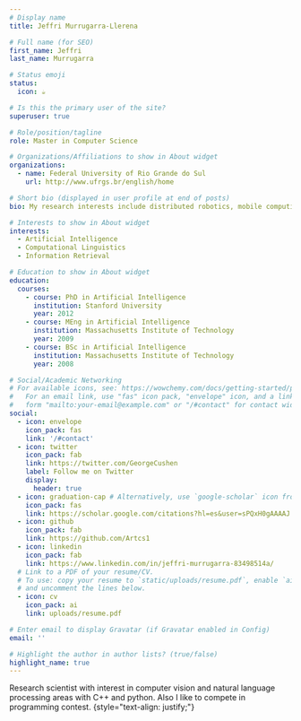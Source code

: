```yaml
---
# Display name
title: Jeffri Murrugarra-Llerena

# Full name (for SEO)
first_name: Jeffri
last_name: Murrugarra

# Status emoji
status:
  icon: ☕️

# Is this the primary user of the site?
superuser: true

# Role/position/tagline
role: Master in Computer Science

# Organizations/Affiliations to show in About widget
organizations:
  - name: Federal University of Rio Grande do Sul
    url: http://www.ufrgs.br/english/home

# Short bio (displayed in user profile at end of posts)
bio: My research interests include distributed robotics, mobile computing and programmable matter.

# Interests to show in About widget
interests:
  - Artificial Intelligence
  - Computational Linguistics
  - Information Retrieval

# Education to show in About widget
education:
  courses:
    - course: PhD in Artificial Intelligence
      institution: Stanford University
      year: 2012
    - course: MEng in Artificial Intelligence
      institution: Massachusetts Institute of Technology
      year: 2009
    - course: BSc in Artificial Intelligence
      institution: Massachusetts Institute of Technology
      year: 2008

# Social/Academic Networking
# For available icons, see: https://wowchemy.com/docs/getting-started/page-builder/#icons
#   For an email link, use "fas" icon pack, "envelope" icon, and a link in the
#   form "mailto:your-email@example.com" or "/#contact" for contact widget.
social:
  - icon: envelope
    icon_pack: fas
    link: '/#contact'
  - icon: twitter
    icon_pack: fab
    link: https://twitter.com/GeorgeCushen
    label: Follow me on Twitter
    display:
      header: true
  - icon: graduation-cap # Alternatively, use `google-scholar` icon from `ai` icon pack
    icon_pack: fas
    link: https://scholar.google.com/citations?hl=es&user=sPQxH0gAAAAJ
  - icon: github
    icon_pack: fab
    link: https://github.com/Artcs1
  - icon: linkedin
    icon_pack: fab
    link: https://www.linkedin.com/in/jeffri-murrugarra-83498514a/
  # Link to a PDF of your resume/CV.
  # To use: copy your resume to `static/uploads/resume.pdf`, enable `ai` icons in `params.yaml`,
  # and uncomment the lines below.
  - icon: cv
    icon_pack: ai
    link: uploads/resume.pdf

# Enter email to display Gravatar (if Gravatar enabled in Config)
email: ''

# Highlight the author in author lists? (true/false)
highlight_name: true
---
```


Research scientist with interest in computer vision and natural language processing areas with C++ and python. Also I like to compete in programming contest.
{style="text-align: justify;"}
